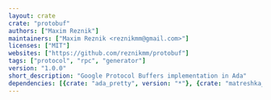 ```yaml
---
layout: crate
crate: "protobuf"
authors: ["Maxim Reznik"]
maintainers: ["Maxim Reznik <reznikmm@gmail.com>"]
licenses: ["MIT"]
websites: ["https://github.com/reznikmm/protobuf"]
tags: ["protocol", "rpc", "generator"]
version: "1.0.0"
short_description: "Google Protocol Buffers implementation in Ada"
dependencies: [{crate: "ada_pretty", version: "*"}, {crate: "matreshka_league", version: "*"}]
---
```




